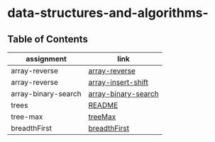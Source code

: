 # data-structures-and-algorithms-



## Table of Contents

| assignment                         | link                                                  |
| -----------                        | -----------                                           |
| array-reverse                      | [array-reverse](array-reverse/array-reverse.md)             |
| array-reverse                      | [array-insert-shift](array-insert-shift/array-insert-shift.md)             |
| array-binary-search                | [array-binary-search](array-binary-search/array-binary-search.md)             |
| trees               | [README](trees/README.md)             |
| tree-max                | [treeMax](tree-max/treeMax.md)             |
|      breadthFirst           | [breadthFirst](tree-breadth-first/tree-breadth-first.md)             |






